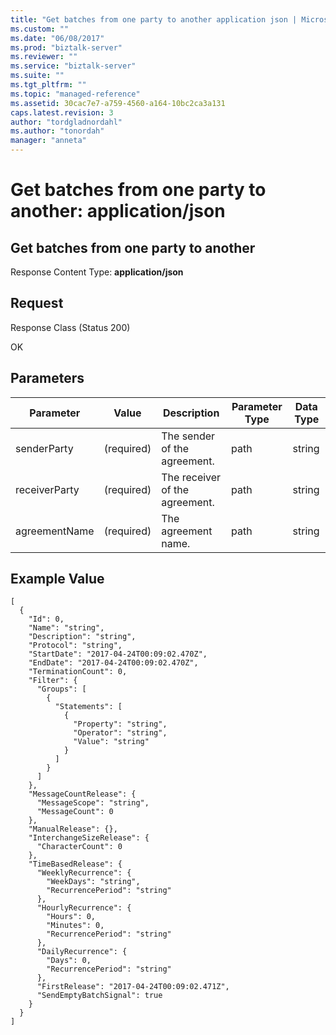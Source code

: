 ```yaml
---
title: "Get batches from one party to another application json | Microsoft Docs"
ms.custom: ""
ms.date: "06/08/2017"
ms.prod: "biztalk-server"
ms.reviewer: ""
ms.service: "biztalk-server"
ms.suite: ""
ms.tgt_pltfrm: ""
ms.topic: "managed-reference"
ms.assetid: 30cac7e7-a759-4560-a164-10bc2ca3a131
caps.latest.revision: 3
author: "tordgladnordahl"
ms.author: "tonordah"
manager: "anneta"
---
```

# Get batches from one party to another: application/json
## Get batches from one party to another

  Response Content Type: **application/json**

Request
---
Response Class (Status 200)

OK


Parameters
---


Parameter|Value |Description|Parameter Type|Data Type  
---------|---------|---------|---------|---------
senderParty|(required)|The sender of the agreement.|path|string|
receiverParty|(required)|The receiver of the agreement.|path|string|
agreementName|(required)|The agreement name.|path|string|


Example Value
---

```
[
  {
    "Id": 0,
    "Name": "string",
    "Description": "string",
    "Protocol": "string",
    "StartDate": "2017-04-24T00:09:02.470Z",
    "EndDate": "2017-04-24T00:09:02.470Z",
    "TerminationCount": 0,
    "Filter": {
      "Groups": [
        {
          "Statements": [
            {
              "Property": "string",
              "Operator": "string",
              "Value": "string"
            }
          ]
        }
      ]
    },
    "MessageCountRelease": {
      "MessageScope": "string",
      "MessageCount": 0
    },
    "ManualRelease": {},
    "InterchangeSizeRelease": {
      "CharacterCount": 0
    },
    "TimeBasedRelease": {
      "WeeklyRecurrence": {
        "WeekDays": "string",
        "RecurrencePeriod": "string"
      },
      "HourlyRecurrence": {
        "Hours": 0,
        "Minutes": 0,
        "RecurrencePeriod": "string"
      },
      "DailyRecurrence": {
        "Days": 0,
        "RecurrencePeriod": "string"
      },
      "FirstRelease": "2017-04-24T00:09:02.471Z",
      "SendEmptyBatchSignal": true
    }
  }
]
```